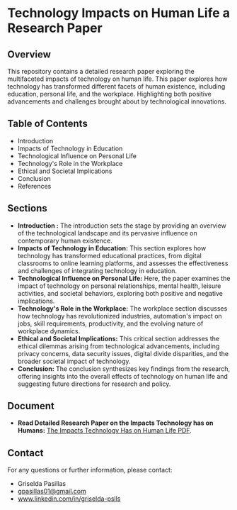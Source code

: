 # Technology Impacts on Human Life a Research Paper

## Overview
This repository contains a detailed research paper exploring the multifaceted impacts of technology on human life. This paper explores how technology has transformed different facets of human existence, including education, personal life, and the workplace. Highlighting both positive advancements and challenges brought about by technological innovations.

## Table of Contents
- Introduction
- Impacts of Technology in Education
- Technological Influence on Personal Life
- Technology's Role in the Workplace
- Ethical and Societal Implications
- Conclusion
- References

## Sections
- **Introduction :** The introduction sets the stage by providing an overview of the technological landscape and its pervasive influence on contemporary human existence.
- **Impacts of Technology in Education:** This section explores how technology has transformed educational practices, from digital classrooms to online learning platforms, and assesses the effectiveness and challenges of integrating technology in education.
- **Technological Influence on Personal Life:** Here, the paper examines the impact of technology on personal relationships, mental health, leisure activities, and societal behaviors, exploring both positive and negative implications.
- **Technology's Role in the Workplace:** The workplace section discusses how technology has revolutionized industries, automation's impact on jobs, skill requirements, productivity, and the evolving nature of workplace dynamics.
- **Ethical and Societal Implications:** This critical section addresses the ethical dilemmas arising from technological advancements, including privacy concerns, data security issues, digital divide disparities, and the broader societal impact of technology.
- **Conclusion:** The conclusion synthesizes key findings from the research, offering insights into the overall effects of technology on human life and suggesting future directions for research and policy.


 ## Document
 - **Read Detailed Research Paper on the Impacts Technology has on Humans:**  [The Impacts Technology Has on Human Life PDF](https://github.com/gpasillas01/CyberSec-Projects-/raw/main/Impacts%20of%20Technology/Impacts%20Technology%20Has%20on%20Humans%20Research%20Paper).

## Contact
 For any questions or further information, please contact: 
 - Griselda Pasillas
 - gpasillas01@gmail.com
 - www.linkedin.com/in/griselda-pslls
